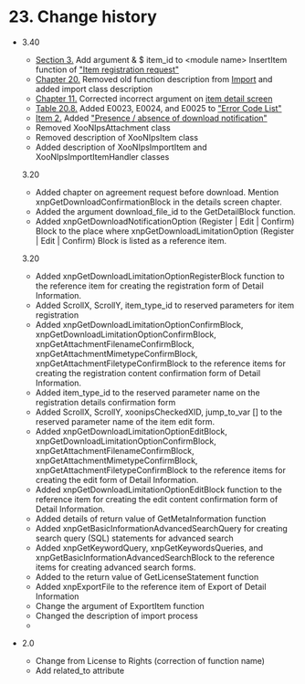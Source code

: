 # 23. Change history

* 3.40

  * [Section 3.](https://xoonips.osdn.jp/manuals/itemtype-340/register.html#register.query) Add argument & $ item\_id to &lt;module name&gt; InsertItem function of ["Item registration request"](https://xoonips.osdn.jp/manuals/itemtype-340/register.html#register.query)
  * [Chapter 20.](https://xoonips.osdn.jp/manuals/itemtype-340/import.html) Removed old function description from [Import](https://xoonips.osdn.jp/manuals/itemtype-340/import.html) and added import class description
  * [Chapter 11.](https://xoonips.osdn.jp/manuals/itemtype-340/detail.html) Corrected incorrect argument on [item detail screen](https://xoonips.osdn.jp/manuals/itemtype-340/detail.html)
  * [Table 20.8.](https://xoonips.osdn.jp/manuals/itemtype-340/import.html#table.import.implement.functions.seterrors.errorcodes) Added E0023, E0024, and E0025 to ["Error Code List"](https://xoonips.osdn.jp/manuals/itemtype-340/import.html#table.import.implement.functions.seterrors.errorcodes)
  * [Item 2.](https://xoonips.osdn.jp/manuals/itemtype-340/download_confirm.html#download_confirm.notify) Added ["Presence / absence of download notification"](https://xoonips.osdn.jp/manuals/itemtype-340/download_confirm.html#download_confirm.notify)
  * Removed XooNIpsAttachment class
  * Removed description of XooNIpsItem class
  * Added description of XooNIpsImportItem and XooNIpsImportItemHandler classes

  3.20

  * Added chapter on agreement request before download. Mention xnpGetDownloadConfirmationBlock in the details screen chapter.
  * Added the argument download\_file\_id to the GetDetailBlock function.
  * Added xnpGetDownloadNotificationOption \(Register \| Edit \| Confirm\) Block to the place where xnpGetDownloadLimitationOption \(Register \| Edit \| Confirm\) Block is listed as a reference item.

  3.20

  * Added xnpGetDownloadLimitationOptionRegisterBlock function to the reference item for creating the registration form of Detail Information.
  * Added ScrollX, ScrollY, item\_type\_id to reserved parameters for item registration
  * Added xnpGetDownloadLimitationOptionConfirmBlock, xnpGetDownloadLimitationOptionConfirmBlock, xnpGetAttachmentFilenameConfirmBlock, xnpGetAttachmentMimetypeConfirmBlock, xnpGetAttachmentFiletypeConfirmBlock to the reference items for creating the registration content confirmation form of Detail Information.
  * Added item\_type\_id to the reserved parameter name on the registration details confirmation form
  * Added ScrollX, ScrollY, xoonipsCheckedXID, jump\_to\_var \[\] to the reserved parameter name of the item edit form.
  * Added xnpGetDownloadLimitationOptionEditBlock, xnpGetDownloadLimitationOptionConfirmBlock, xnpGetAttachmentFilenameConfirmBlock, xnpGetAttachmentMimetypeConfirmBlock, xnpGetAttachmentFiletypeConfirmBlock to the reference items for creating the edit form of Detail Information.
  * Added xnpGetDownloadLimitationOptionEditBlock function to the reference item for creating the edit content confirmation form of Detail Information.
  * Added details of return value of GetMetaInformation function
  * Added xnpGetBasicInformationAdvancedSearchQuery for creating search query \(SQL\) statements for advanced search
  * Added xnpGetKeywordQuery, xnpGetKeywordsQueries, and xnpGetBasicInformationAdvancedSearchBlock to the reference items for creating advanced search forms.
  * Added to the return value of GetLicenseStatement function
  * Added xnpExportFile to the reference item of Export of Detail Information
  * Change the argument of ExportItem function
  * Changed the description of import process
  * 

* 2.0
  * Change from License to Rights \(correction of function name\)
  * Add related\_to attribute

